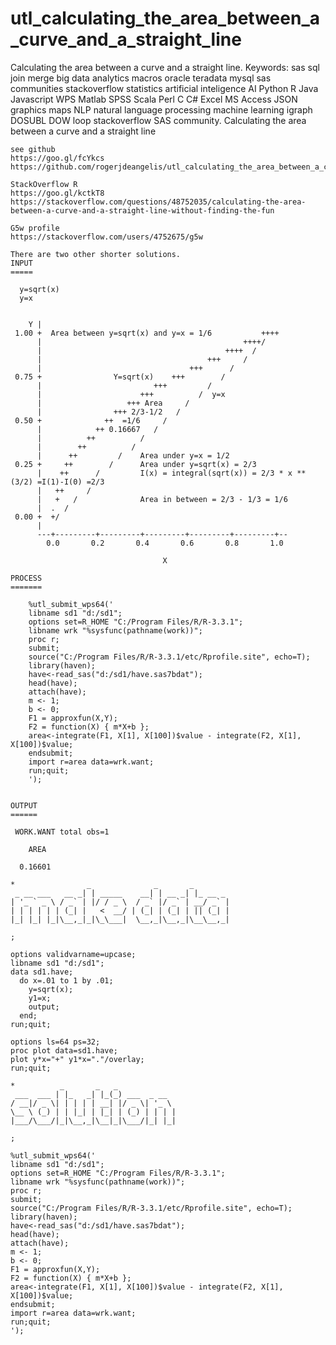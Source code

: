 # utl_calculating_the_area_between_a_curve_and_a_straight_line
Calculating the area between a curve and a straight line. Keywords: sas sql join merge big data analytics macros oracle teradata mysql sas communities stackoverflow statistics artificial inteligence AI Python R Java Javascript WPS Matlab SPSS Scala Perl C C# Excel MS Access JSON graphics maps NLP natural language processing machine learning igraph DOSUBL DOW loop stackoverflow SAS community.
    Calculating the area between a curve and a straight line

    see github
    https://goo.gl/fcYkcs
    https://github.com/rogerjdeangelis/utl_calculating_the_area_between_a_curve_and_a_straight_line

    StackOverflow R
    https://goo.gl/kctkT8
    https://stackoverflow.com/questions/48752035/calculating-the-area-between-a-curve-and-a-straight-line-without-finding-the-fun

    G5w profile
    https://stackoverflow.com/users/4752675/g5w

    There are two other shorter solutions.
    INPUT
    =====

      y=sqrt(x)
      y=x


        Y |
     1.00 +  Area between y=sqrt(x) and y=x = 1/6           ++++
          |                                             ++++/
          |                                         ++++  /
          |                                     +++     /
          |                                 +++      /
     0.75 +                Y=sqrt(x)    +++        /
          |                         +++         /
          |                      +++          /  y=x
          |                   +++ Area     /
          |                +++ 2/3-1/2   /
     0.50 +              ++  =1/6     /
          |            ++ 0.16667   /
          |          ++          /
          |        ++          /
          |      ++         /    Area under y=x = 1/2
     0.25 +     ++        /      Area under y=sqrt(x) = 2/3
          |    ++      /         I(x) = integral(sqrt(x)) = 2/3 * x **(3/2) =I(1)-I(0) =2/3
          |   ++     /
          |   +   /              Area in between = 2/3 - 1/3 = 1/6
          |  .  /
     0.00 +  +/
          |
          ---+---------+---------+---------+---------+---------+--
            0.0       0.2       0.4       0.6       0.8       1.0

                                      X

    PROCESS
    =======

        %utl_submit_wps64('
        libname sd1 "d:/sd1";
        options set=R_HOME "C:/Program Files/R/R-3.3.1";
        libname wrk "%sysfunc(pathname(work))";
        proc r;
        submit;
        source("C:/Program Files/R/R-3.3.1/etc/Rprofile.site", echo=T);
        library(haven);
        have<-read_sas("d:/sd1/have.sas7bdat");
        head(have);
        attach(have);
        m <- 1;
        b <- 0;
        F1 = approxfun(X,Y);
        F2 = function(X) { m*X+b };
        area<-integrate(F1, X[1], X[100])$value - integrate(F2, X[1], X[100])$value;
        endsubmit;
        import r=area data=wrk.want;
        run;quit;
        ');


    OUTPUT
    ======

     WORK.WANT total obs=1

        AREA

      0.16601

    *                _              _       _
     _ __ ___   __ _| | _____    __| | __ _| |_ __ _
    | '_ ` _ \ / _` | |/ / _ \  / _` |/ _` | __/ _` |
    | | | | | | (_| |   <  __/ | (_| | (_| | || (_| |
    |_| |_| |_|\__,_|_|\_\___|  \__,_|\__,_|\__\__,_|

    ;

    options validvarname=upcase;
    libname sd1 "d:/sd1";
    data sd1.have;
      do x=.01 to 1 by .01;
        y=sqrt(x);
        y1=x;
        output;
      end;
    run;quit;

    options ls=64 ps=32;
    proc plot data=sd1.have;
    plot y*x="+" y1*x="."/overlay;
    run;quit;

    *          _       _   _
     ___  ___ | |_   _| |_(_) ___  _ __
    / __|/ _ \| | | | | __| |/ _ \| '_ \
    \__ \ (_) | | |_| | |_| | (_) | | | |
    |___/\___/|_|\__,_|\__|_|\___/|_| |_|

    ;

    %utl_submit_wps64('
    libname sd1 "d:/sd1";
    options set=R_HOME "C:/Program Files/R/R-3.3.1";
    libname wrk "%sysfunc(pathname(work))";
    proc r;
    submit;
    source("C:/Program Files/R/R-3.3.1/etc/Rprofile.site", echo=T);
    library(haven);
    have<-read_sas("d:/sd1/have.sas7bdat");
    head(have);
    attach(have);
    m <- 1;
    b <- 0;
    F1 = approxfun(X,Y);
    F2 = function(X) { m*X+b };
    area<-integrate(F1, X[1], X[100])$value - integrate(F2, X[1], X[100])$value;
    endsubmit;
    import r=area data=wrk.want;
    run;quit;
    ');

